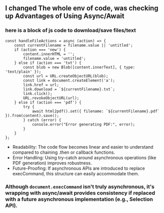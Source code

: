 ## I changed The whole env of code, was checking up  Advantages of Using Async/Await

### here is a block of js code to download/save files/text
```
const handleFileActions = async (action) => {
    const currentFilename = filename.value || 'untitled';
    if (action === 'new') {
        content.innerHTML = '';
        filename.value = 'untitled';
    } else if (action === 'txt') {
        const blob = new Blob([content.innerText], { type: 'text/plain' });
        const url = URL.createObjectURL(blob);
        const link = document.createElement('a');
        link.href = url;
        link.download = `${currentFilename}.txt`;
        link.click();
        URL.revokeObjectURL(url);
    } else if (action === 'pdf') {
        try {
            await html2pdf().set({ filename: `${currentFilename}.pdf` }).from(content).save();
        } catch (error) {
            console.error("Error generating PDF:", error);
        }
    }
};
```

* Readability: The code flow becomes linear and easier to understand compared to chaining .then or 
 callback functions.
* Error Handling: Using try-catch around asynchronous operations (like PDF generation) improves robustness.
* Future-Proofing: If asynchronous APIs are introduced to replace execCommand, this structure can easily accommodate them.

### Although ```document.execCommand``` isn't truly asynchronous, it's wrapping with async/await provides consistency if replaced with a future asynchronous implementation (e.g., Selection API).

